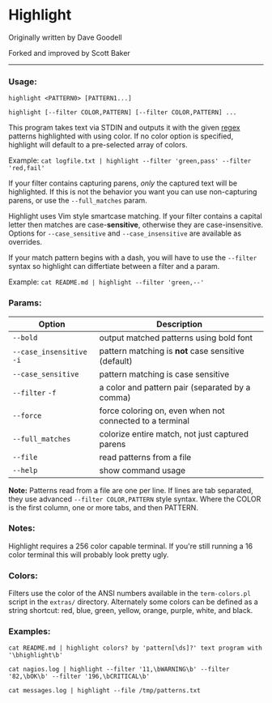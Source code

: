 # Highlight

Originally written by Dave Goodell

Forked and improved by Scott Baker

---

### Usage:

```
highlight <PATTERN0> [PATTERN1...]

highlight [--filter COLOR,PATTERN] [--filter COLOR,PATTERN] ...
```

This program takes text via STDIN and outputs it with the given
[regex](https://perldoc.perl.org/perlre.html) patterns highlighted with using color.
If no color option is specified, highlight will default to a pre-selected array
of colors.

Example: `cat logfile.txt | highlight --filter 'green,pass' --filter 'red,fail'`

If your filter contains capturing parens, *only* the captured text will be
highlighted. If this is not the behavior you want you can use non-capturing
parens, or use the `--full_matches` param.

Highlight uses Vim style smartcase matching. If your filter contains a capital
letter then matches are case-**sensitive**, otherwise they are case-insensitive.
Options for `--case_sensitive` and `--case_insensitive` are available as overrides.

If your match pattern begins with a dash, you will have to use the `--filter` syntax
so highlight can differtiate between a filter and a param.

Example: `cat README.md | highlight --filter 'green,--'`

### Params:

| Option                   | Description                                              |
| ------------------------ | -------------------------------------------------------- |
| `--bold`                 | output matched patterns using bold font                  |
| `--case_insensitive` `-i`| pattern matching is **not** case sensitive (default)     |
| `--case_sensitive`       | pattern matching is case sensitive                       |
| `--filter` `-f`          | a color and pattern pair (separated by a comma)          |
| `--force`                | force coloring on, even when not connected to a terminal |
| `--full_matches`         | colorize entire match, not just captured parens          |
| `--file`                 | read patterns from a file                                |
| `--help`                 | show command usage                                       |

**Note:** Patterns read from a file are one per line. If lines are tab separated,
they use advanced `--filter COLOR,PATTERN` style syntax. Where the COLOR is the
first column, one or more tabs, and then PATTERN.

### Notes:
Highlight requires a 256 color capable terminal. If you're still running a 16
color terminal this will probably look pretty ugly.

### Colors:

Filters use the color of the ANSI numbers available in the `term-colors.pl`
script in the `extras/` directory. Alternately some colors can be defined as a
string shortcut: red, blue, green, yellow, orange, purple, white, and black.

### Examples:
```
cat README.md | highlight colors? by 'pattern[\ds]?' text program with '\bhighlight\b'

cat nagios.log | highlight --filter '11,\bWARNING\b' --filter '82,\bOK\b' --filter '196,\bCRITICAL\b'

cat messages.log | highlight --file /tmp/patterns.txt
```
